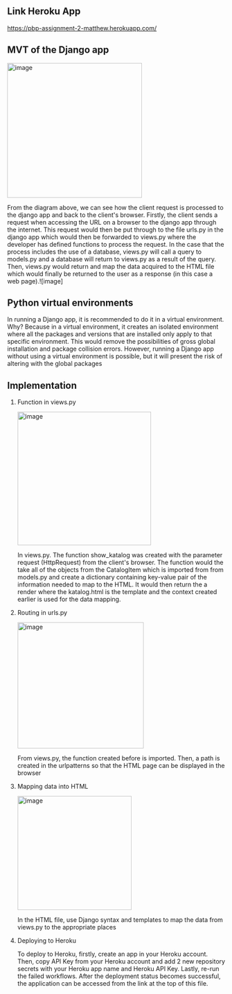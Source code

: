 ## Link Heroku App

https://pbp-assignment-2-matthew.herokuapp.com/

## MVT of the Django app

<img width="311" alt="image" src="https://user-images.githubusercontent.com/112454126/190206352-05510c53-3b6e-4c36-845d-576deaf941a4.png">

From the diagram above, we can see how the client request is processed to the django app and back to the client's browser. Firstly, the client sends a request when accessing the URL on a browser to the django app through the internet. This request would then be put through to the file urls.py in the django app which would then be forwarded to views.py where the developer has defined functions to process the request. In the case that the process includes the use of a database,  views.py will call a query to models.py and a database will return to views.py as a result of the query. Then, views.py would return and map the data acquired to the HTML file which would finally be returned to the user as a response (in this case a web page).![image]

## Python virtual environments

In running a Django app, it is recommended to do it in a virtual environment. Why? Because in a virtual environment, it creates an isolated environment where all the packages and versions that are installed only apply to that specific environment. This would remove the possibilities of gross global installation and package collision errors. However, running a Django app without using a virtual environment is possible, but it will present the risk of altering with the global packages

## Implementation

1. Function in views.py
   
   <img width="308" alt="image" src="https://user-images.githubusercontent.com/112454126/190214130-75fc8f88-3278-457c-ab04-03fce813e244.png">
   
   In views.py. The function show_katalog was created with the parameter request (HttpRequest) from the client's browser. The function would the take all of the objects from the CatalogItem which is imported from from models.py and create a dictionary containing key-value pair of the information needed to map to the HTML. It would then return the a render where the katalog.html is the template and the context created earlier is used for the data mapping.

2. Routing in urls.py

   <img width="291" alt="image" src="https://user-images.githubusercontent.com/112454126/190215848-905d8391-2cf4-4aa6-923b-bbd6e3c36760.png">

   From views.py, the function created before is imported. Then, a path is created in the urlpatterns so that the HTML page can be displayed in the browser
   
3. Mapping data into HTML

   <img width="263" alt="image" src="https://user-images.githubusercontent.com/112454126/190216448-5fd13710-8479-44f3-ba7d-e175ae8f581a.png">

   In the HTML file, use Django syntax and templates to map the data from views.py to the appropriate places

4. Deploying to Heroku
   
   To deploy to Heroku, firstly, create an app in your Heroku account. Then, copy API Key from your Heroku account and  add 2 new repository secrets with your Heroku app name and Heroku API Key. Lastly, re-run the failed workflows. After the deployment status becomes successful, the application can be accessed from the link at the top of this file.
